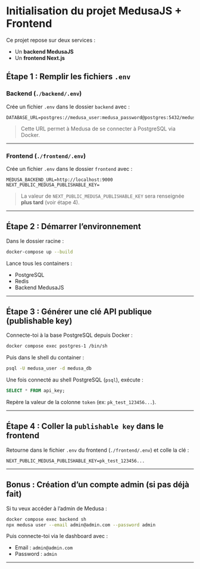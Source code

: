 # Initialisation du projet MedusaJS + Frontend

Ce projet repose sur deux services :

* Un **backend MedusaJS**
* Un **frontend Next.js**

## Étape 1 : Remplir les fichiers `.env`

### Backend (`./backend/.env`)

Crée un fichier `.env` dans le dossier `backend` avec :

```env
DATABASE_URL=postgres://medusa_user:medusa_password@postgres:5432/medusa_db
```

> Cette URL permet à Medusa de se connecter à PostgreSQL via Docker.

---

### Frontend (`./frontend/.env`)

Crée un fichier `.env` dans le dossier `frontend` avec :

```env
MEDUSA_BACKEND_URL=http://localhost:9000
NEXT_PUBLIC_MEDUSA_PUBLISHABLE_KEY=
```

> La valeur de `NEXT_PUBLIC_MEDUSA_PUBLISHABLE_KEY` sera renseignée **plus tard** (voir étape 4).

---

## Étape 2 : Démarrer l’environnement

Dans le dossier racine :

```bash
docker-compose up --build
```

Lance tous les containers :

* PostgreSQL
* Redis
* Backend MedusaJS

---

## Étape 3 : Générer une clé API publique (publishable key)

Connecte-toi à la base PostgreSQL depuis Docker :

```bash
docker compose exec postgres-1 /bin/sh
```

Puis dans le shell du container :

```bash
psql -U medusa_user -d medusa_db
```

Une fois connecté au shell PostgreSQL (`psql`), exécute :

```sql
SELECT * FROM api_key;
```

Repère la valeur de la colonne `token` (ex: `pk_test_123456...`).

---

## Étape 4 : Coller la `publishable key` dans le frontend

Retourne dans le fichier `.env` du frontend (`./frontend/.env`) et colle la clé :

```env
NEXT_PUBLIC_MEDUSA_PUBLISHABLE_KEY=pk_test_123456...
```

---

## Bonus : Création d’un compte admin (si pas déjà fait)

Si tu veux accéder à l’admin de Medusa :

```bash
docker compose exec backend sh
npx medusa user --email admin@admin.com --password admin
```

Puis connecte-toi via le dashboard avec :

* Email : `admin@admin.com`
* Password : `admin`

---